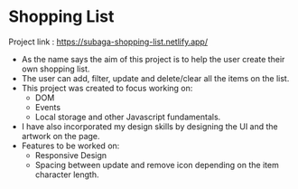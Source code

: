 # Shopping List 
Project link : https://subaga-shopping-list.netlify.app/
- As the name says the aim of this project is to help the user create their own shopping list. 
- The user can add, filter, update and delete/clear all the items on the list. 
- This project was created to focus working on:
  - DOM
  - Events
  - Local storage and other Javascript fundamentals.
- I have also incorporated my design skills by designing the UI and the artwork on the page.
- Features to be worked on:
  -   Responsive Design
  -   Spacing between update and remove icon depending on the item character length. 
